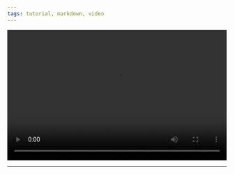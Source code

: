 ```yaml
---
tags: tutorial, markdown, video
---
```


<video controls width="100%" height="300px">
<source type="video/mp4" src="https://cloud.vorbild.top/index.php/s/GoUuPYmU29GfkYk/download?path=%2F&files=Obsidian-Hilfe-(2).mp4" />
</video>

---